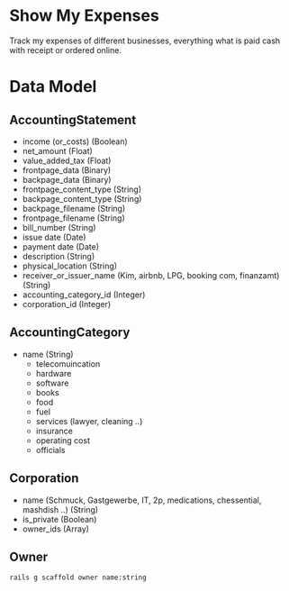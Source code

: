 # Show My Expenses
Track my expenses of different businesses,
everything what is paid cash with receipt or ordered online.

# Data Model


## AccountingStatement

* income (or_costs) 	(Boolean)
* net_amount			(Float)
* value_added_tax		(Float)
* frontpage_data		(Binary)
* backpage_data			(Binary)
* frontpage_content_type	(String)
* backpage_content_type		(String)
* backpage_filename			(String)
* frontpage_filename		(String)
* bill_number			(String)
* issue date			(Date)
* payment date			(Date)
* description			(String)
* physical_location		(String)
* receiver_or_issuer_name (Kim, airbnb, LPG, booking com, finanzamt) (String)
* accounting_category_id	(Integer)
* corporation_id			(Integer)

## AccountingCategory 
* name					(String)
	* telecomuincation
	* hardware
	* software
	* books
	* food
	* fuel
	* services (lawyer, cleaning ..)
	* insurance
	* operating cost
	* officials

## Corporation

* name (Schmuck, Gastgewerbe, IT, 2p, medications, chessential, mashdish ..)			(String)
* is_private 			(Boolean)
* owner_ids				(Array)

## Owner

```
rails g scaffold owner name:string
```




